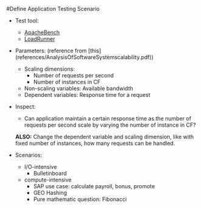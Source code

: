 #Define Application Testing Scenario 

- Test tool: 
	- [ApacheBench](http://httpd.apache.org/docs/2.4/programs/ab.html) 
	- [LoadRunner](http://www8.hp.com/us/en/software-solutions/loadrunner-load-testing/)			

- Parameters: (reference from [this] (references/AnalysisOfSoftwareSystemscalability.pdf))
	- Scaling dimensions: 
		- Number of requests per second
		- Number of instances in CF
	- Non-scaling variables: Available bandwidth
	- Dependent variables: Response time for a request

- Inspect:
	- Can application maintain a certain response time as the number of requests per second scale by varying the number of instance in CF?

	**ALSO:** Change the dependent variable and scaling dimension, like with fixed number of instances, how many requests can be handled.

- Scenarios:
	- I/O-intensive  
		- Bulletinboard 
	- compute-intensive
		- SAP use case: calculate payroll, bonus, promote
		- GEO Hashing
		- Pure mathematic question: Fibonacci
